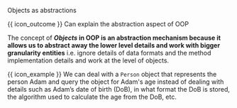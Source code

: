 <span id="title">Objects as abstractions</span>

<span id="prereqs"></span>

<span id="outcomes">{{ icon_outcome }} Can explain the abstraction aspect of OOP</span>

<div id="body">

The concept of **_Objects_ in OOP is an <trigger trigger="click" for="modal:objectsAsAbstractions-abstraction">abstraction</trigger> mechanism because it allows us to abstract away the lower level details and work with bigger granularity entities** i.e. ignore details of data formats and the method implementation details and work at the level of objects.

<modal large header="Definition: Abstraction" id="modal:objectsAsAbstractions-abstraction">
  <include src="../../../common/definitions.md#def-abstraction"/>
</modal>

<box>

{{ icon_example }} We can deal with a `Person` object that represents the person Adam and query the object for Adam's age instead of dealing with details such as Adam’s date of birth (DoB), in what format the DoB is stored, the algorithm used to calculate the age from the DoB, etc.

</box>

</div>

<div id="extras">
</div>

